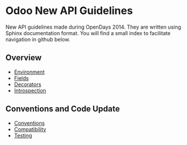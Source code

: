 Odoo New API Guidelines
=======================

New API guidelines made during OpenDays 2014. They are written using Sphinx documentation format.
You will find a small index to facilitate navigation in github below.



Overview
--------

   * [Environment](source/environment.rst)
   * [Fields](source/fields.rst)
   * [Decorators](source/decorator.rst)
   * [Introspection](source/introspection.rst)  


Conventions and Code Update  
---------------------------
  
   * [Conventions](source/conventions.rst)
   * [Compatibility](source/compatibility.rst)
   * [Testing](source/test.rst)      
